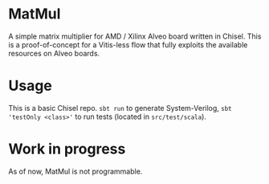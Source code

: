 # MatMul

A simple matrix multiplier for AMD / Xilinx Alveo board written in Chisel. This
is a proof-of-concept for a Vitis-less flow that fully exploits the available
resources on Alveo boards.

# Usage

This is a basic Chisel repo. `sbt run` to generate System-Verilog, `sbt
'testOnly <class>'` to run tests (located in `src/test/scala`).

# Work in progress

As of now, MatMul is not programmable.
